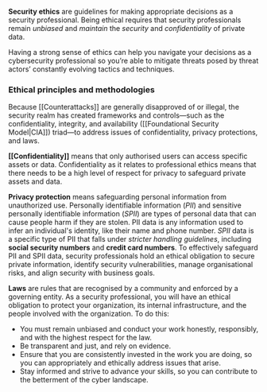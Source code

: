 **Security ethics** are guidelines for making appropriate decisions as a security professional. Being ethical requires that security professionals remain *unbiased* and *maintain* the *security* and *confidentiality* of private data. 

Having a strong sense of ethics can help you navigate your decisions as a cybersecurity professional so you’re able to mitigate threats posed by threat actors’ constantly evolving tactics and techniques. 

### Ethical principles and methodologies

Because [[Counterattacks]] are generally disapproved of or illegal, the security realm has created frameworks and controls—such as the confidentiality, integrity, and availability ([[Foundational Security Model|CIA]]) triad—to address issues of confidentiality, privacy protections, and laws.

**[[Confidentiality]]** means that only authorised users can access specific assets or data. Confidentiality as it relates to professional ethics means that there needs to be a high level of respect for privacy to safeguard private assets and data.

**Privacy protection** means safeguarding personal information from unauthorized use. Personally identifiable information (*PII*) and sensitive personally identifiable information (*SPII*) are types of personal data that can cause people harm if they are stolen. PII data is any information used to infer an individual's identity, like their name and phone number. *SPII* data is a specific type of PII that falls under *stricter handling guidelines*, including **social security numbers** and **credit card numbers**. To effectively safeguard PII and SPII data, security professionals hold an ethical obligation to secure private information, identify security vulnerabilities, manage organisational risks, and align security with business goals. 

**Laws** are rules that are recognised by a community and enforced by a governing entity. As a security professional, you will have an ethical obligation to protect your organization, its internal infrastructure, and the people involved with the organization. To do this:

- You must remain unbiased and conduct your work honestly, responsibly, and with the highest respect for the law. 
- Be transparent and just, and rely on evidence.
- Ensure that you are consistently invested in the work you are doing, so you can appropriately and ethically address issues that arise. 
- Stay informed and strive to advance your skills, so you can contribute to the betterment of the cyber landscape. 